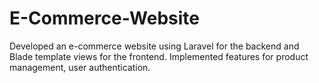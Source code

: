 # E-Commerce-Website
Developed an e-commerce website using Laravel for the backend and Blade template views for the frontend. Implemented features for product management, user authentication.
